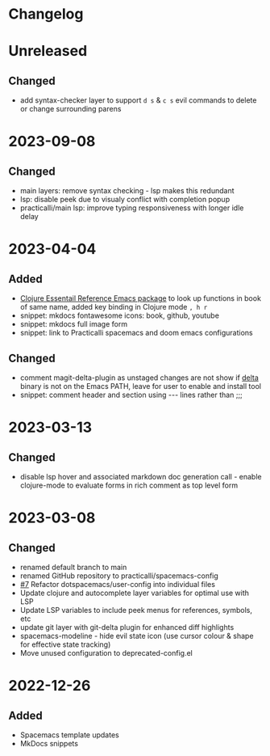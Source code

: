 # Changelog

# Unreleased
## Changed
- add syntax-checker layer to support `d s` & `c s` evil commands to delete or change surrounding parens

# 2023-09-08
## Changed
- main layers: remove syntax checking - lsp makes this redundant
- lsp: disable peek due to visualy conflict with completion popup
- practicalli/main lsp: improve typing responsiveness with longer idle delay

# 2023-04-04
## Added
- [Clojure Essentail Reference Emacs package](https://github.com/p3r7/clojure-essential-ref) to look up functions in book of same name, added key binding in Clojure mode `, h r`
- snippet: mkdocs fontawesome icons: book, github, youtube
- snippet: mkdocs full image form
- snippet: link to Practicalli spacemacs and doom emacs configurations

## Changed
- comment magit-delta-plugin as unstaged changes are not show if [delta](https://github.com/dandavison/delta) binary is not on the Emacs PATH, leave for user to enable and install tool
- snippet: comment header and section using --- lines rather than ;;;


# 2023-03-13
## Changed
- disable lsp hover and associated markdown doc generation call - enable clojure-mode to evaluate forms in rich comment as top level form

# 2023-03-08
## Changed
* renamed default branch to main
* renamed GitHub repository to practicalli/spacemacs-config
* [#7](https://github.com/practicalli/spacemacs-config/pull/7) Refactor dotspacemacs/user-config into individual files
* Update clojure and autocomplete layer variables for optimal use with LSP
* Update LSP variables to include peek menus for references, symbols, etc
* update git layer with git-delta plugin for enhanced diff highlights
* spacemacs-modeline - hide evil state icon (use cursor colour & shape for effective state tracking)
* Move unused configuration to deprecated-config.el

# 2022-12-26
## Added
* Spacemacs template updates
* MkDocs snippets
